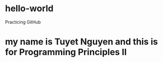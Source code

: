 # hello-world
Practicing GitHub
# my name is Tuyet Nguyen and this is for Programming Principles II
